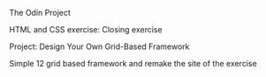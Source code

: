 The Odin Project

HTML and CSS exercise: Closing exercise

Project: Design Your Own Grid-Based Framework

Simple 12 grid based framework and remake the site of the exercise
